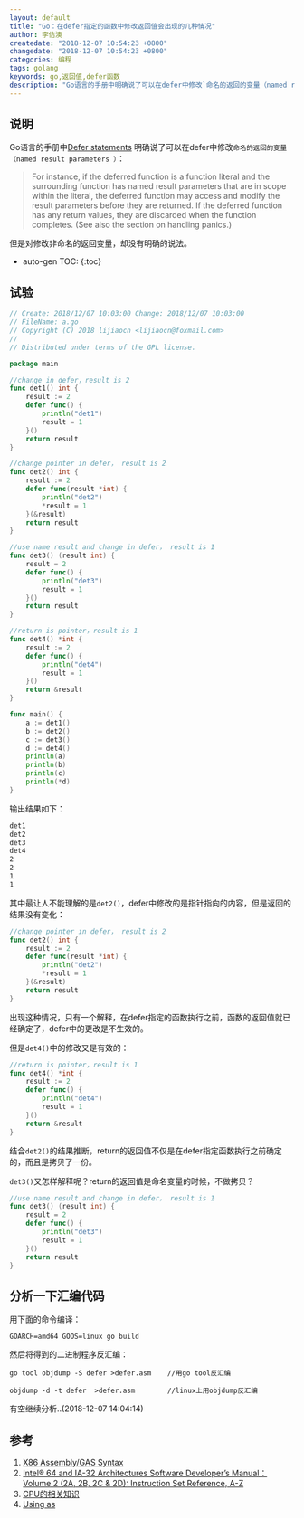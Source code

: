 ```yaml
---
layout: default
title: "Go：在defer指定的函数中修改返回值会出现的几种情况"
author: 李佶澳
createdate: "2018-12-07 10:54:23 +0800"
changedate: "2018-12-07 10:54:23 +0800"
categories: 编程
tags: golang
keywords: go,返回值,defer函数
description: "Go语言的手册中明确说了可以在defer中修改`命名的返回的变量（named result parameters ），但是对修改非命名的返回变量，却没有明确的说法"
---
```


## 说明

Go语言的手册中[Defer statements](https://golang.org/ref/spec#Defer_statements) 明确说了可以在defer中修改`命名的返回的变量（named result parameters ）`：

>For instance, if the deferred function is a function literal and the surrounding function has named result parameters that are in scope within the literal, the deferred function may access and modify the result parameters before they are returned. If the deferred function has any return values, they are discarded when the function completes. (See also the section on handling panics.)

但是对修改非命名的返回变量，却没有明确的说法。

* auto-gen TOC:
{:toc}

## 试验

```go
// Create: 2018/12/07 10:03:00 Change: 2018/12/07 10:03:00
// FileName: a.go
// Copyright (C) 2018 lijiaocn <lijiaocn@foxmail.com>
//
// Distributed under terms of the GPL license.

package main

//change in defer，result is 2
func det1() int {
	result := 2
	defer func() {
		println("det1")
		result = 1
	}()
	return result
}

//change pointer in defer， result is 2
func det2() int {
	result := 2
	defer func(result *int) {
		println("det2")
		*result = 1
	}(&result)
	return result
}

//use name result and change in defer， result is 1
func det3() (result int) {
	result = 2
	defer func() {
		println("det3")
		result = 1
	}()
	return result
}

//return is pointer，result is 1
func det4() *int {
	result := 2
	defer func() {
		println("det4")
		result = 1
	}()
	return &result
}

func main() {
	a := det1()
	b := det2()
	c := det3()
	d := det4()
	println(a)
	println(b)
	println(c)
	println(*d)
}
```

输出结果如下：

```bash
det1
det2
det3
det4
2
2
1
1
```

其中最让人不能理解的是`det2()`，defer中修改的是指针指向的内容，但是返回的结果没有变化：

```go
//change pointer in defer， result is 2
func det2() int {
	result := 2
	defer func(result *int) {
		println("det2")
		*result = 1
	}(&result)
	return result
}
```

出现这种情况，只有一个解释，在defer指定的函数执行之前，函数的返回值就已经确定了，defer中的更改是不生效的。

但是`det4()`中的修改又是有效的：

```go
//return is pointer，result is 1
func det4() *int {
	result := 2
	defer func() {
		println("det4")
		result = 1
	}()
	return &result
}
```

结合`det2()`的结果推断，return的返回值不仅是在defer指定函数执行之前确定的，而且是拷贝了一份。

`det3()`又怎样解释呢？return的返回值是命名变量的时候，不做拷贝？

```go
//use name result and change in defer， result is 1
func det3() (result int) {
	result = 2
	defer func() {
		println("det3")
		result = 1
	}()
	return result
}
```

## 分析一下汇编代码

用下面的命令编译：

	GOARCH=amd64 GOOS=linux go build

然后将得到的二进制程序反汇编：

	go tool objdump -S defer >defer.asm    //用go tool反汇编
	
	objdump -d -t defer  >defer.asm        //linux上用objdump反汇编

有空继续分析..(2018-12-07 14:04:14)

## 参考

1. [X86 Assembly/GAS Syntax][1]
2. [Intel® 64 and IA-32 Architectures Software Developer’s Manual：Volume 2 (2A, 2B, 2C & 2D): Instruction Set Reference, A-Z][2]
3. [CPU的相关知识][3]
4. [Using as][4]


[1]: https://en.wikibooks.org/wiki/X86_Assembly/GAS_Syntax "X86 Assembly/GAS Syntax"
[2]: https://www.intel.com/content/dam/www/public/us/en/documents/manuals/64-ia-32-architectures-software-developer-instruction-set-reference-manual-325383.pdf "Intel® 64 and IA-32 Architectures Software Developer’s Manual：Volume 2 (2A, 2B, 2C & 2D): Instruction Set Reference, A-Z"
[3]: https://www.lijiaocn.com/编程/2013/11/12/CPU.html "CPU的相关知识"
[4]: https://sourceware.org/binutils/docs/as/ "Using as"
